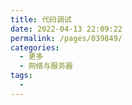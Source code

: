 ```yaml
---
title: 代码调试
date: 2022-04-13 22:09:22
permalink: /pages/039849/
categories:
  - 更多
  - 网络与服务器
tags:
  - 
---
```

